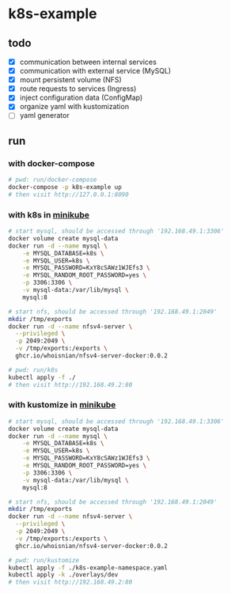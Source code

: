 # k8s-example

## todo
* [x] communication between internal services
* [x] communication with external service (MySQL)
* [x] mount persistent volume (NFS)
* [x] route requests to services (Ingress)
* [x] inject configuration data (ConfigMap)
* [x] organize yaml with kustomization
* [ ] yaml generator

## run
### with docker-compose
```sh
# pwd: run/docker-compose
docker-compose -p k8s-example up
# then visit http://127.0.0.1:8090
```

### with k8s in [minikube](https://minikube.sigs.k8s.io)
```sh
# start mysql, should be accessed through '192.168.49.1:3306'
docker volume create mysql-data
docker run -d --name mysql \
    -e MYSQL_DATABASE=k8s \
    -e MYSQL_USER=k8s \
    -e MYSQL_PASSWORD=KxY8cSAWz1WJEfs3 \
    -e MYSQL_RANDOM_ROOT_PASSWORD=yes \
    -p 3306:3306 \
    -v mysql-data:/var/lib/mysql \
    mysql:8

# start nfs, should be accessed through '192.168.49.1:2049'
mkdir /tmp/exports
docker run -d --name nfsv4-server \
  --privileged \
  -p 2049:2049 \
  -v /tmp/exports:/exports \
  ghcr.io/whoisnian/nfsv4-server-docker:0.0.2

# pwd: run/k8s
kubectl apply -f ./
# then visit http://192.168.49.2:80
```

### with kustomize in [minikube](https://minikube.sigs.k8s.io)
```sh
# start mysql, should be accessed through '192.168.49.1:3306'
docker volume create mysql-data
docker run -d --name mysql \
    -e MYSQL_DATABASE=k8s \
    -e MYSQL_USER=k8s \
    -e MYSQL_PASSWORD=KxY8cSAWz1WJEfs3 \
    -e MYSQL_RANDOM_ROOT_PASSWORD=yes \
    -p 3306:3306 \
    -v mysql-data:/var/lib/mysql \
    mysql:8

# start nfs, should be accessed through '192.168.49.1:2049'
mkdir /tmp/exports
docker run -d --name nfsv4-server \
  --privileged \
  -p 2049:2049 \
  -v /tmp/exports:/exports \
  ghcr.io/whoisnian/nfsv4-server-docker:0.0.2

# pwd: run/kustomize
kubectl apply -f ./k8s-example-namespace.yaml
kubectl apply -k ./overlays/dev
# then visit http://192.168.49.2:80
```
